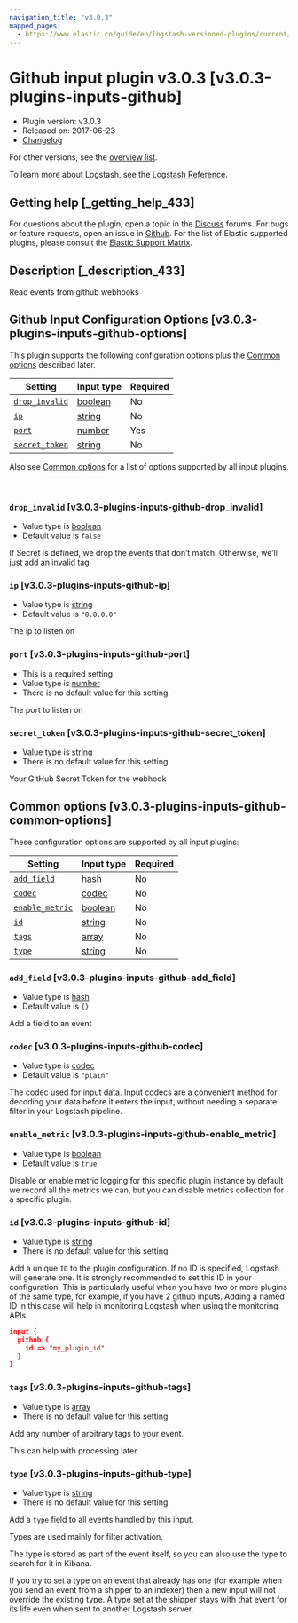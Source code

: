 ```yaml
---
navigation_title: "v3.0.3"
mapped_pages:
  - https://www.elastic.co/guide/en/logstash-versioned-plugins/current/v3.0.3-plugins-inputs-github.html
---
```


# Github input plugin v3.0.3 [v3.0.3-plugins-inputs-github]


* Plugin version: v3.0.3
* Released on: 2017-06-23
* [Changelog](https://github.com/logstash-plugins/logstash-input-github/blob/v3.0.3/CHANGELOG.md)

For other versions, see the [overview list](input-github-index.md).

To learn more about Logstash, see the [Logstash Reference](logstash://reference/index.md).

## Getting help [_getting_help_433]

For questions about the plugin, open a topic in the [Discuss](http://discuss.elastic.co) forums. For bugs or feature requests, open an issue in [Github](https://github.com/logstash-plugins/logstash-input-github). For the list of Elastic supported plugins, please consult the [Elastic Support Matrix](https://www.elastic.co/support/matrix#matrix_logstash_plugins).


## Description [_description_433]

Read events from github webhooks


## Github Input Configuration Options [v3.0.3-plugins-inputs-github-options]

This plugin supports the following configuration options plus the [Common options](v3-0-3-plugins-inputs-github.md#v3.0.3-plugins-inputs-github-common-options) described later.

| Setting | Input type | Required |
| --- | --- | --- |
| [`drop_invalid`](v3-0-3-plugins-inputs-github.md#v3.0.3-plugins-inputs-github-drop_invalid) | [boolean](logstash://reference/configuration-file-structure.md#boolean) | No |
| [`ip`](v3-0-3-plugins-inputs-github.md#v3.0.3-plugins-inputs-github-ip) | [string](logstash://reference/configuration-file-structure.md#string) | No |
| [`port`](v3-0-3-plugins-inputs-github.md#v3.0.3-plugins-inputs-github-port) | [number](logstash://reference/configuration-file-structure.md#number) | Yes |
| [`secret_token`](v3-0-3-plugins-inputs-github.md#v3.0.3-plugins-inputs-github-secret_token) | [string](logstash://reference/configuration-file-structure.md#string) | No |

Also see [Common options](v3-0-3-plugins-inputs-github.md#v3.0.3-plugins-inputs-github-common-options) for a list of options supported by all input plugins.

 

### `drop_invalid` [v3.0.3-plugins-inputs-github-drop_invalid]

* Value type is [boolean](logstash://reference/configuration-file-structure.md#boolean)
* Default value is `false`

If Secret is defined, we drop the events that don’t match. Otherwise, we’ll just add an invalid tag


### `ip` [v3.0.3-plugins-inputs-github-ip]

* Value type is [string](logstash://reference/configuration-file-structure.md#string)
* Default value is `"0.0.0.0"`

The ip to listen on


### `port` [v3.0.3-plugins-inputs-github-port]

* This is a required setting.
* Value type is [number](logstash://reference/configuration-file-structure.md#number)
* There is no default value for this setting.

The port to listen on


### `secret_token` [v3.0.3-plugins-inputs-github-secret_token]

* Value type is [string](logstash://reference/configuration-file-structure.md#string)
* There is no default value for this setting.

Your GitHub Secret Token for the webhook



## Common options [v3.0.3-plugins-inputs-github-common-options]

These configuration options are supported by all input plugins:

| Setting | Input type | Required |
| --- | --- | --- |
| [`add_field`](v3-0-3-plugins-inputs-github.md#v3.0.3-plugins-inputs-github-add_field) | [hash](logstash://reference/configuration-file-structure.md#hash) | No |
| [`codec`](v3-0-3-plugins-inputs-github.md#v3.0.3-plugins-inputs-github-codec) | [codec](logstash://reference/configuration-file-structure.md#codec) | No |
| [`enable_metric`](v3-0-3-plugins-inputs-github.md#v3.0.3-plugins-inputs-github-enable_metric) | [boolean](logstash://reference/configuration-file-structure.md#boolean) | No |
| [`id`](v3-0-3-plugins-inputs-github.md#v3.0.3-plugins-inputs-github-id) | [string](logstash://reference/configuration-file-structure.md#string) | No |
| [`tags`](v3-0-3-plugins-inputs-github.md#v3.0.3-plugins-inputs-github-tags) | [array](logstash://reference/configuration-file-structure.md#array) | No |
| [`type`](v3-0-3-plugins-inputs-github.md#v3.0.3-plugins-inputs-github-type) | [string](logstash://reference/configuration-file-structure.md#string) | No |

### `add_field` [v3.0.3-plugins-inputs-github-add_field]

* Value type is [hash](logstash://reference/configuration-file-structure.md#hash)
* Default value is `{}`

Add a field to an event


### `codec` [v3.0.3-plugins-inputs-github-codec]

* Value type is [codec](logstash://reference/configuration-file-structure.md#codec)
* Default value is `"plain"`

The codec used for input data. Input codecs are a convenient method for decoding your data before it enters the input, without needing a separate filter in your Logstash pipeline.


### `enable_metric` [v3.0.3-plugins-inputs-github-enable_metric]

* Value type is [boolean](logstash://reference/configuration-file-structure.md#boolean)
* Default value is `true`

Disable or enable metric logging for this specific plugin instance by default we record all the metrics we can, but you can disable metrics collection for a specific plugin.


### `id` [v3.0.3-plugins-inputs-github-id]

* Value type is [string](logstash://reference/configuration-file-structure.md#string)
* There is no default value for this setting.

Add a unique `ID` to the plugin configuration. If no ID is specified, Logstash will generate one. It is strongly recommended to set this ID in your configuration. This is particularly useful when you have two or more plugins of the same type, for example, if you have 2 github inputs. Adding a named ID in this case will help in monitoring Logstash when using the monitoring APIs.

```json
input {
  github {
    id => "my_plugin_id"
  }
}
```


### `tags` [v3.0.3-plugins-inputs-github-tags]

* Value type is [array](logstash://reference/configuration-file-structure.md#array)
* There is no default value for this setting.

Add any number of arbitrary tags to your event.

This can help with processing later.


### `type` [v3.0.3-plugins-inputs-github-type]

* Value type is [string](logstash://reference/configuration-file-structure.md#string)
* There is no default value for this setting.

Add a `type` field to all events handled by this input.

Types are used mainly for filter activation.

The type is stored as part of the event itself, so you can also use the type to search for it in Kibana.

If you try to set a type on an event that already has one (for example when you send an event from a shipper to an indexer) then a new input will not override the existing type. A type set at the shipper stays with that event for its life even when sent to another Logstash server.



